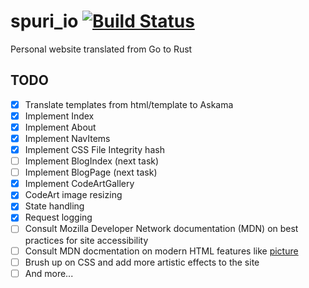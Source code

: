 # spuri_io  [![Build Status](https://travis-ci.org/sameer/spuri_io.svg?branch=master)](https://travis-ci.org/sameer/spuri_io)
Personal website translated from Go to Rust

## TODO
- [x] Translate templates from html/template to Askama
- [x] Implement Index
- [x] Implement About
- [x] Implement NavItems
- [x] Implement CSS File Integrity hash
- [ ] Implement BlogIndex (next task)
- [ ] Implement BlogPage (next task)
- [x] Implement CodeArtGallery
- [x] CodeArt image resizing
- [x] State handling
- [x] Request logging
- [ ] Consult Mozilla Developer Network documentation (MDN) on best practices for site accessibility
- [ ] Consult MDN docmentation on modern HTML features like [picture](https://developer.mozilla.org/en-US/docs/Web/HTML/Element/picture)
- [ ] Brush up on CSS and add more artistic effects to the site
- [ ] And more...
